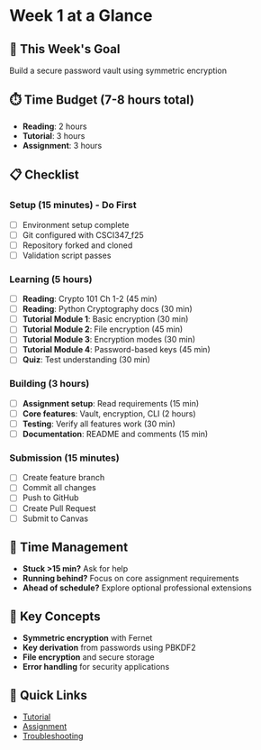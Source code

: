 # Week 1 at a Glance

## 🎯 This Week's Goal
Build a secure password vault using symmetric encryption

## ⏱️ Time Budget (7-8 hours total)
- **Reading**: 2 hours
- **Tutorial**: 3 hours  
- **Assignment**: 3 hours

## 📋 Checklist

### Setup (15 minutes) - Do First
- [ ] Environment setup complete
- [ ] Git configured with CSCI347_f25
- [ ] Repository forked and cloned
- [ ] Validation script passes

### Learning (5 hours)
- [ ] **Reading**: Crypto 101 Ch 1-2 (45 min)
- [ ] **Reading**: Python Cryptography docs (30 min)
- [ ] **Tutorial Module 1**: Basic encryption (30 min)
- [ ] **Tutorial Module 2**: File encryption (45 min)
- [ ] **Tutorial Module 3**: Encryption modes (30 min)
- [ ] **Tutorial Module 4**: Password-based keys (45 min)
- [ ] **Quiz**: Test understanding (30 min)

### Building (3 hours)
- [ ] **Assignment setup**: Read requirements (15 min)
- [ ] **Core features**: Vault, encryption, CLI (2 hours)
- [ ] **Testing**: Verify all features work (30 min)
- [ ] **Documentation**: README and comments (15 min)

### Submission (15 minutes)
- [ ] Create feature branch
- [ ] Commit all changes
- [ ] Push to GitHub
- [ ] Create Pull Request
- [ ] Submit to Canvas

## 🚨 Time Management
- **Stuck >15 min?** Ask for help
- **Running behind?** Focus on core assignment requirements
- **Ahead of schedule?** Explore optional professional extensions

## 📖 Key Concepts
- **Symmetric encryption** with Fernet
- **Key derivation** from passwords using PBKDF2
- **File encryption** and secure storage
- **Error handling** for security applications

## 🔗 Quick Links
- [Tutorial](../week01-crypto-basics/tutorial.md)
- [Assignment](../week01-crypto-basics/assignment.md)
- [Troubleshooting](troubleshooting-quick.md)